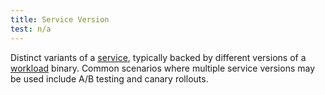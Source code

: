 ```yaml
---
title: Service Version
test: n/a
---
```

Distinct variants of a [service](/ko/docs/reference/glossary/#service), typically backed by different versions of a [workload](/ko/docs/reference/glossary/#workload) binary.
Common scenarios where multiple service versions may be used include A/B testing and canary rollouts.
